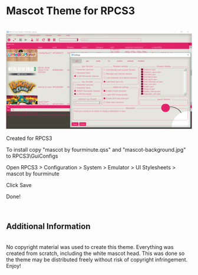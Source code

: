 # Mascot Theme for RPCS3
<br>
<img src="https://raw.githubusercontent.com/fourminute/RPCS3Mascot/master/screenshot.png" width="800"/>
<br>
<p>Created for RPCS3</p>
<p>To install copy "mascot by fourminute.qss" and "mascot-background.jpg" to RPCS3\GuiConfigs</p>
<p>Open RPCS3 > Configuration > System > Emulator > UI Stylesheets > mascot by fourminute</p>
<p>Click Save</p>
<p>Done!</p>
<br>
<h2>Additional Information</h2>
<br>
No copyright material was used to create this theme. Everything was created from scratch, including the white mascot head. This was done so the theme may be distributed freely without risk of copyright infringement. Enjoy!
